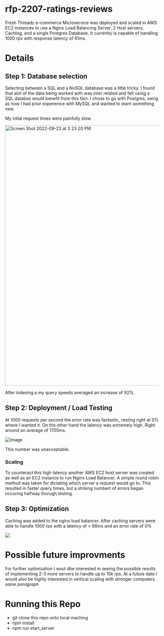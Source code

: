 # rfp-2207-ratings-reviews
Fresh Threadz e-commerce Microservice was deployed and scaled in AWS EC2 instances to use a Nginx Load Balancing Server, 2 Host servers, Caching, and a single Postgres Database.  It currently is capable of handling 1000 rps with response latency of 61ms.

# Details
## Step 1:  Database selection

Selecting between a SQL and a NoSQL database was a little tricky. I found that alot of the data being worked with was inter related and felt using a SQL databse would benefit from this fact. I chose to go with Postgres, seing as how I had prior expereince with MySQL and wanted to learn something new.

My intial request times were painfully slow. 

<img width="849" alt="Screen Shot 2022-09-23 at 3 23 20 PM" src="https://user-images.githubusercontent.com/104694911/192064503-f097b542-523e-4d71-9b58-009edaa46d20.png">

After indexing a my query speeds averaged an increase of 92%.

## Step 2: Deployment / Load Testing

At 1000 requests per second the error rate was fantastic, resting right at 0% where I wanted it.  On the other hand the latency was extremely high. Right around an average of 1700ms.

![image](https://user-images.githubusercontent.com/104694911/192065219-4a77ade1-763c-472b-94c4-a73a5104d74f.png)

This number was unacceptable.

### Scaling 

To counteract this high latency another AWS EC2 host server was created as well as an EC2 instance to run Nginx Load Balancer. A simple round robin method was taken for dictating which server a request would go to.  This resulted in faster query times, but a striking numbert of errors began occuring halfway thorugh testing.


## Step 3: Optimization 

Caching was added to the nginx load balancer.  After caching servers were able to handle 1000 rps with a latency of < 66ms and an error rate of 0%

![](https://user-images.githubusercontent.com/104694911/192070901-00c15b06-f826-45f2-ac1d-53ab8361562a.png)

# Possible future improvments

For further optimization I woul dbe interested in seeing the possible results of implementing 2-3 more servers to handle up to 10k rps.
At a future date I would also be highly interested in vertical scaling with stronger computers. *same paragraph*

# Running this Repo

- git clone this repo onto local maching
- npm install
- npm run start_server

